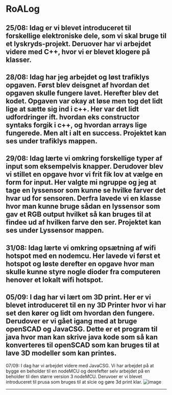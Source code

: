 # RoALog

25/08:
Idag er vi blevet introduceret til forskellige elektroniske dele, som vi skal bruge til et lyskryds-projekt. Deruover har vi arbejdet videre med C++, hvor vi er blevet klogere på klasser.
------------------------------------------------------------------------------------------------------------------------------------------------------------------------------------------------------------
28/08:
Idag har jeg arbejdet og løst trafiklys opgaven. Først blev deisgnet af hvordan det opgaven skulle fungere lavet. Herefter blev det kodet. Opgaven var okay at løse men tog det lidt lige at sætte sig ind i c++. Her var det lidt udfordringer ift. hvordan eks constructor syntaks forgik i c++, og hvordan arrays lige fungerede. Men alt i alt en success.
Projektet kan ses under trafiklys mappen.
------------------------------------------------------------------------------------------------------------------------------------------------------------------------------------------------------------
29/08:
Idag lærte vi omkring forskellige typer af input som eksempelvis knapper. Derudover blev vi stillet en opgave hvor vi frit fik lov at vælge en form for input. Her valgte mi ngruppe og jeg at tage en lyssensor som kunne se hvilke farver det hvar ud for sensoren. Derfra lavede vi en klasse hvor man kunne bruge sådan en lyssensor som gav et RGB output hvilket så kan bruges til at findee ud af hvilken farve den ser.
Projektet kan ses under Lyssensor mappen.
------------------------------------------------------------------------------------------------------------------------------------------------------------------------------------------------------------
31/08:
Idag lærte vi omkring opsætning af wifi hotspot med en nodemcu. Her lavede vi først et hotspot og løste derefter en opgave hvor man skulle kunne styre nogle dioder fra computeren henover et lokalt wifi hotspot.
------------------------------------------------------------------------------------------------------------------------------------------------------------------------------------------------------------
05/09:
I dag har vi lært om 3D print. Her er vi blevet introduceret til en ny 3D Printer hvor vi har set den kører og lidt om hvordan den fungere. Derudover er vi gået igang med at bruge openSCAD og JavaCSG. Dette er et program til java hvor man kan skrive java kode som så kan konverteres til openSCAD som kan bruges til at lave 3D modeller som kan printes.
------------------------------------------------------------------------------------------------------------------------------------------------------------------------------------------------------------
07/09:
I dag har vi arbejdet videre med JavaCSG. Vi har arbejdet på at bygge en beholder til en nodeMCU og derefefter selv arbejdet på en beholder til den større version 3 nodeMCU. Deruvoer er vi blevet introduceret til prusa som bruges til at slcie og gøre 3d print klar.
![image](https://github.com/LucasHemm/RoALog/assets/99349701/15d8b589-4c43-4017-a84f-87a75b41e722)

------------------------------------------------------------------------------------------------------------------------------------------------------------------------------------------------------------
